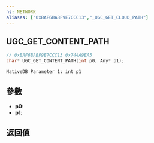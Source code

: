 ```yaml
---
ns: NETWORK
aliases: ["0xBAF6BABF9E7CCC13","_UGC_GET_CLOUD_PATH"]
---
```

## UGC_GET_CONTENT_PATH

```c
// 0xBAF6BABF9E7CCC13 0x744A9EA5
char* UGC_GET_CONTENT_PATH(int p0, Any* p1);
```

```
NativeDB Parameter 1: int p1
```

## 參數
* **p0**: 
* **p1**: 

## 返回值
